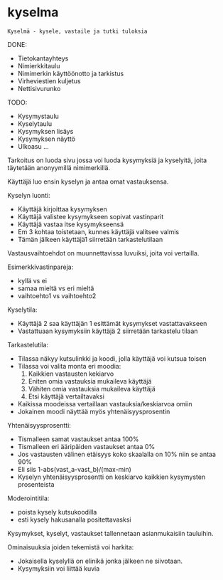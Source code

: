 # kyselma
	Kyselmä - kysele, vastaile ja tutki tuloksia

DONE:
- Tietokantayhteys
- Nimierkkitaulu
- Nimimerkin käyttöönotto ja tarkistus
- Virheviestien kuljetus
- Nettisivurunko

TODO:
- Kysymystaulu
- Kyselytaulu
- Kysymyksen lisäys
- Kysymyksen näyttö
- Ulkoasu
...

Tarkoitus on luoda sivu jossa voi luoda kysymyksiä ja kyselyitä, joita
täytetään anonyymillä nimimerkillä.

Käyttäjä luo ensin kyselyn ja antaa omat vastauksensa.

Kyselyn luonti:
- Käyttäjä kirjoittaa kysymyksen
- Käyttäjä valistee kysymykseen sopivat vastinparit
- Käyttäjä vastaa itse kysymykseensä
- Em 3 kohtaa toistetaan, kunnes käyttäjä valitsee valmis
- Tämän jälkeen käyttäjä1 siirretään tarkastelutilaan

Vastausvaihtoehdot on muunnettavissa luvuiksi, joita voi vertailla.

Esimerkkivastinpareja:
- kyllä vs ei
- samaa mieltä vs eri mieltä
- vaihtoehto1 vs vaihtoehto2

Kyselytila:
- Käyttäjä 2 saa käyttäjän 1 esittämät kysymykset vastattavakseen
- Vastattuaan kysymyksiin käyttäjä 2 siirretään tarkastelu tilaan

Tarkastelutila:
- Tilassa näkyy kutsulinkki ja koodi, jolla käyttäjä voi kutsua toisen
- Tilassa voi valita monta eri moodia:
	1. Kaikkien vastausten kekiarvo
	2. Eniten omia vastauksia mukaileva käyttäjä
	3. Vähiten omia vastauksia mukaileva käyttäjä
	4. Etsi käyttäjä vertailtavaksi
- Kaikissa moodeissa vertaillaan vastauksia/keskiarvoa omiin
- Jokainen moodi näyttää myös yhtenäisyysprosentin

Yhtenäisyysprosentti:
- Tismalleen samat vastaukset antaa 100%
- Tismalleen eri ääripäiden vastaukset antaa 0%
- Jos vastausten välinen etäisyys koko skaalalla on 10% niin se antaa 90%
- Eli siis 1-abs(vast_a-vast_b)/(max-min)
- Kyselyn yhtenäisyysprosentti on keskiarvo kaikkien kysymysten prosenteista


Moderointitila:
- poista kysely kutsukoodilla
- esti kysely hakusanalla positettavasksi


Kysymykset, kyselyt, vastaukset tallennetaan asianmukaisiin tauluihin.


Ominaisuuksia joiden tekemistä voi harkita:
- Jokaisella kyselyllä on elinikä jonka jälkeen ne siivotaan.
- Kysymyksiin voi liittää kuvia
